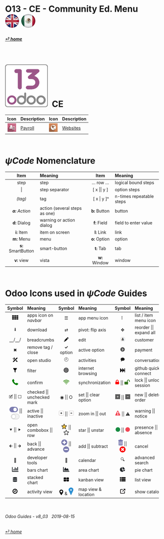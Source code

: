 # O13 - CE - Community Ed. Menu &nbsp;&nbsp;&nbsp;&nbsp; [![en-uk](/doc/img/flg/en-uk-flg-btn-sml.png)](/en-uk/o13/ce/en-uk-o13-ce-guides-menu.md) [ ![es-mx](/doc/img/flg/es-mx-flg-btn-sml.png)](/es-mx/o13/ce/es-mx-o13-ce-guides-menu.md)
#### [_&#x23CE; home_](/en-uk/en-uk-guides-menu.md "Back to Home")  
[ⱽ¹²³⁴⁵⁶⁷⁸⁹⁰⁻]: # (ⱽ¹²³⁴⁵⁶⁷⁸⁹⁰⁻)

<br>

# ![o13](/doc/img/app/big/o13.png) &nbsp;CE
| Icon | Description | Icon | Description |
| :---: | --- | :---: | --- |
| [![pyr](/doc/img/app/sml/pyr.jpg)](/en-uk/o13/ce/pyr/en-uk-o13-ce-pyr-guides.md "Goto Payroll guides \[pyr]" )            | [Payroll](/en-uk/o13/ce/pyr/en-uk-o13-ce-pyr-guides.md)            | [![web](/doc/img/app/sml/web.jpg)](/en-uk/o13/ce/web/en-uk-o13-ce-web-guides.md "Goto Websites guides \[web]" )           | [Websites](/en-uk/o13/ce/web/en-uk-o13-ce-web-guides.md)           |

<br>

# _&#x03C8;Code_ Nomenclature
[***Sync***]: # (en-uk-guides-menu)  
[***Sync***]: # (en-uk-o13-ce-guides-menu)  

| Item | Meaning | Item | Meaning | 
| :---: | :--- | :---: | :--- |
| step | step | &#x2026; row &#x2026; | logical bound steps |
| \| | step separator | \[ x \|\| y ] | option steps |
| _(tag)_ | tag | &nbsp;\[ x \| y \]&#x207F; | n-times repeatable steps |
| _**a:** Action_ | action (several steps as one) | **b:** Button | button |
| **d:** Dialog | warning or action dialog | **f:** Field | field to enter value |
| **i:** Item | item on screen | **l:** Link | link |
| **m:** Menu | menu | **o:** Option | option | 
| **s:** SmartButton | smart-button | **t:** Tab | tab | v:View |
| **v:** view | vista | **w:** Window | window |

<br>

# Odoo Icons used in _&#x03C8;Code_ Guides
[***Sync***]: # (en-uk-guides-menu)  
[***Sync***]: # (en-uk-o13-ce-guides-menu)  

| Symbol | Meaning | Symbol | Meaning | Symbol | Meaning | 
| :---: | :--- | :---: | :--- | :---: | :--- |
| ![apps](/doc/img/apps.png) | apps icon on _navbar_ | &#x2630; | app menu icon | &#x2807; | list / item menu icon |
| **&#x2B73;** | download | &#x21C4; | pivot: flip axis | &#x2725; | reorder \|\| expand all |
| &#x23BD;/&#x23BD;/ | breadcrumbs | ![edit](/doc/img/edit.png) | edit | ![customer_icon_small](/doc/img/customer_icon_small.png) | customer |
| &#x2716; | remove tag / close | **&#x2713;** option | active option | ![payment_icon_small](/doc/img/payment_icon_small.png) | payment |
| ![icon_studio_small](/doc/img/icon_studio_small.png) | open studio | &#x1F557; | activities | &#x1F5ED; | conversations |
| ![filter](/doc/img/filter.png) | filter | ![internet_small](/doc/img/internet_small.png) | internet browsing | ![quick_connect](/doc/img/quick_connect.png) | github quick-connect |
| ![phone_receiver](/doc/img/phone_receiver.png) | confirm | ![synch_icon_small](/doc/img/synch_icon_small.png) | synchronization | ![lock_icon_small](/doc/img/lock_icon_small.png) \|\| ![unlock_icon_small](/doc/img/unlock_icon_small.png) | lock \|\| unlock session | 
| &#x1F5F9; \|\| &#x2610; | checked \|\| unchecked mark | &#x25C9; \|\| &#x2B58; | set \|\| clear option | ![new_order_icon_small](/doc/img/new_order_icon_small.png) \|\| ![del_order_icon_small](/doc/img/del_order_icon_small.png) | new \|\| delete order |
| ![active](/doc/img/active.png) \|\| ![inactive](/doc/img/inactive.png) | active \|\| inactive | ![button_squared_add](/doc/img/button_squared_add.png) \|\| ![button_squared_sub](/doc/img/button_squared_sub.png) | zoom in \|\| out | ![warning](/doc/img/warning.png) \|\| &#x26A0; | warning \|\| notice |
| &#x2BC6; \|\| &#x2BC8; | open combobox \|\| row | ![star](/doc/img/star.png) \|\| ![unstar](/doc/img/unstar.png) | star \|\| unstar | ![presence_yes](/doc/img/presence_yes.png) \|\| ![presence_no](/doc/img/presence_no.png) | presence \|\| absence |
| &#x1F870; \|\| &#x1F872; | back \|\| advance | ![add](/doc/img/button_add.png) \|\| ![sub](/doc/img/button_sub.png) | add \|\| subtract | ![trashcan](/doc/img/trashcan.png) \|\| ![cancel](/doc/img/cancel.png) | cancel |
| &#x1F41E; | developer tools | &#x1F4C5; | calendar | &#x1F50D; | advanced search |
| ![icon_view_chart_bars_small](/doc/img/icon_view_chart_bars_small.png) | bars chart | ![icon_view_chart_area_small](/doc/img/icon_view_chart_area_small.png) | area chart | ![icon_view_chart_pie_small](/doc/img/icon_view_chart_pie_small.png) | pie chart |
| ![icon_view_chart_area_stacked_small](/doc/img/icon_view_chart_area_stacked_small.png) | stacked chart | ![view_kanban](/doc/img/view_kanban.png) | kanban view | ![view_list](/doc/img/view_list.png) | list view |
| ![view_activity](/doc/img/view_activity.png) | activity view | ![view_map](/doc/img/view_map.png) & ![map_location](/doc/img/map_location.png)| map view & location | ![show_catalog](/doc/img/show_catalog.png) | show catalog |

<br>  
  
###### Odoo Guides - v8_03 &nbsp; 2019-08-15  
[_&#x23CE; home_](/en-uk/en-uk-guides-menu.md)
